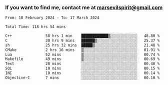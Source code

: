 ### If you want to find me, contact me at marsevilspirit@gmail.com

<!--
**marsevilspirit/marsevilspirit** is a ✨ _special_ ✨ repository because its `README.md` (this file) appears on your GitHub profile.

Here are some ideas to get you started:

- 🔭 I’m currently working on ...
- 🌱 I’m currently learning ...
- 👯 I’m looking to collaborate on ...
- 🤔 I’m looking for help with ...
- 💬 Ask me about ...
- 📫 How to reach me: ...
- 😄 Pronouns: ...
- ⚡ Fun fact: ...
-->
<!--START_SECTION:waka-->

```txt
From: 18 February 2024 - To: 17 March 2024

Total Time: 118 hrs 54 mins

C++               58 hrs 1 min    ████████████▒░░░░░░░░░░░░   48.80 %
C                 30 hrs 9 mins   ██████▒░░░░░░░░░░░░░░░░░░   25.37 %
sh                25 hrs 32 mins  █████▒░░░░░░░░░░░░░░░░░░░   21.48 %
CMake             2 hrs 16 mins   ▒░░░░░░░░░░░░░░░░░░░░░░░░   01.91 %
Lua               52 mins         ▒░░░░░░░░░░░░░░░░░░░░░░░░   00.74 %
Makefile          49 mins         ▒░░░░░░░░░░░░░░░░░░░░░░░░   00.69 %
Text              28 mins         ░░░░░░░░░░░░░░░░░░░░░░░░░   00.40 %
SQL               10 mins         ░░░░░░░░░░░░░░░░░░░░░░░░░   00.15 %
INI               10 mins         ░░░░░░░░░░░░░░░░░░░░░░░░░   00.14 %
Objective-C       7 mins          ░░░░░░░░░░░░░░░░░░░░░░░░░   00.10 %
```

<!--END_SECTION:waka-->
